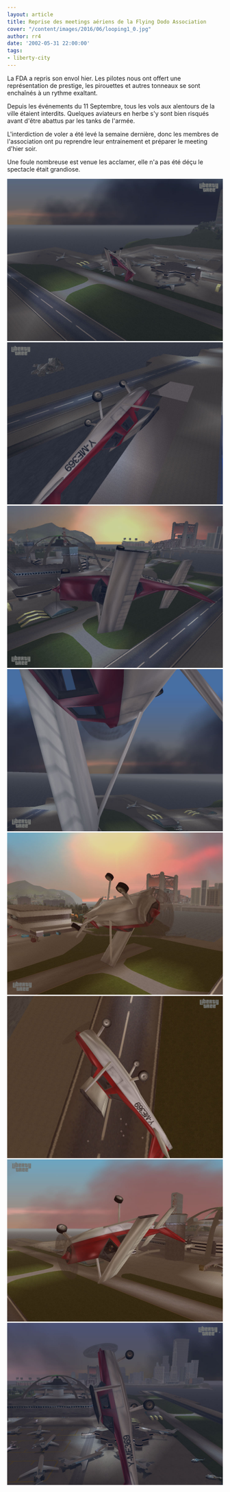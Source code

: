 ```yaml
---
layout: article
title: Reprise des meetings aériens de la Flying Dodo Association
cover: "/content/images/2016/06/looping1_0.jpg"
author: rr4
date: '2002-05-31 22:00:00'
tags:
- liberty-city
---
```


La FDA a repris son envol hier. Les pilotes nous ont offert une représentation de prestige, les pirouettes et autres tonneaux se sont enchaînés à un rythme exaltant.

Depuis les événements du 11 Septembre, tous les vols aux alentours de la ville étaient interdits. Quelques aviateurs en herbe s'y sont bien risqués avant d'être abattus par les tanks de l'armée.

L'interdiction de voler a été levé la semaine dernière, donc les membres de l'association ont pu reprendre leur entrainement et préparer le meeting d'hier soir.

Une foule nombreuse est venue les acclamer, elle n'a pas été déçu le spectacle était grandiose.

![](/content/images/v1/user0/tonneau1.jpg)
![](/content/images/v1/user0/tonneau2.jpg)
![](/content/images/v1/user0/tonneau3.jpg)
![](/content/images/v1/user0/tonneau4.jpg)
![](/content/images/v1/user0/looping1.jpg)
![](/content/images/v1/user0/looping2.jpg)
![](/content/images/v1/user0/looping3.jpg)
![](/content/images/v1/user0/looping4.jpg)